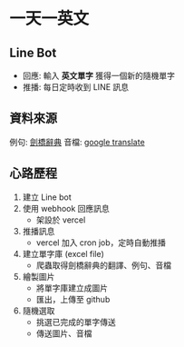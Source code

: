 # 一天一英文

## Line Bot
- 回應: 輸入 **英文單字** 獲得一個新的隨機單字 
- 推播: 每日定時收到 LINE 訊息


## 資料來源
例句: [劍橋辭典](https://dictionary.cambridge.org/zht/)
音檔: [google translate](https://translate.google.com/)

## 心路歷程
1. 建立 Line bot
2. 使用 webhook 回應訊息
    - 架設於 vercel
3. 推播訊息
    - vercel 加入 cron job，定時自動推播
4. 建立單字庫 (excel file)
    - 爬蟲取得劍橋辭典的翻譯、例句、音檔
5. 繪製圖片
    - 將單字庫建立成圖片
    - 匯出，上傳至 github
6. 隨機選取
    - 挑選已完成的單字傳送
    - 傳送圖片、音檔
